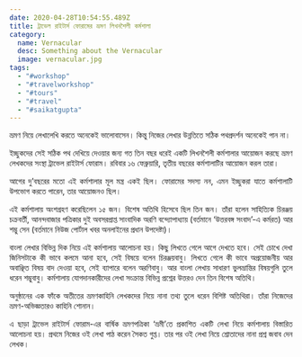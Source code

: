 ```yaml
---
date: 2020-04-28T10:54:55.489Z
title: ট্রাভেল রাইটার্স ফোরামের ভ্রমণ লিখনশৈলী কর্মশালা
category: 
  name: Vernacular
  desc: Something about the Vernacular
  image: vernacular.jpg
tags:
  - "#workshop"
  - "#travelworkshop"
  - "#tours"
  - "#travel"
  - "#saikatgupta"
---
```

<div align="justify">
ভ্রমণ নিয়ে লেখালেখি করতে অনেকেই ভালোবাসেন। কিন্তু নিজের লেখার উন্নতিতে সঠিক পথপ্রদর্শন অনেকেই পান না।

ইচ্ছুকদের সেই সঠিক পথ দেখিয়ে দেওয়ার জন্য গত তিন বছর ধরেই একটি লিখনশৈলী কর্মশালার আয়োজন করছে ভ্রমণ লেখকদের সংস্থা ট্রাভেল রাইটার্স ফোরাম। রবিবার ১৬ ফেব্রুয়ারি, তৃতীয় বছরের কর্মশালাটির আয়োজন করল তারা।

আগের দু’বছরের মতো এই কর্মশালার মূল মন্ত্র একই ছিল। ফোরামের সদস্য নন, এমন ইচ্ছুকরা যাতে কর্মশালাটি উপভোগ করতে পারেন, তার আয়োজনও ছিল।

এই কর্মশালায় অংশগ্রহণ করেছিলেন ১৫ জন। বিশেষ অতিথি হিসেবে ছিল তিন জন। তাঁরা হলেন সাহিত্যিক চিরঞ্জয় চক্রবর্তী, আনন্দবাজার পত্রিকার দুই অবসরপ্রাপ্ত সাংবাদিক অরণি বন্দ্যোপাধ্যায় (বর্তমানে ‘উত্তরবঙ্গ সংবাদ’-এ কর্মরত) আর শম্ভু সেন (বর্তমানে নিউজ পোর্টাল খবর অনলাইনের প্রধান উপদেষ্টা)।

বাংলা লেখার বিভিন্ন দিক নিয়ে এই কর্মশালায় আলোচনা হয়। কিছু লিখতে গেলে আগে দেখতে হবে। সেই চোখে দেখা জিনিসটাকে কী ভাবে কলমে আনা হবে, সেই বিষয়ে বলেন চিরঞ্জয়বাবু। লিখতে গেলে কী ভাবে অপ্রয়োজনীয় আর অবাঞ্ছিত বিষয় বাদ দেওয়া হবে, সেই ব্যাপারে বলেন অরণিবাবু। আর বাংলা লেখায় সাধারণ ভুলভ্রান্তির বিষয়গুলি তুলে ধরেন শম্ভুবাবু। কর্মশালায় যোগদানকারীদের লেখা সংক্রান্ত বিভিন্ন প্রশ্নের উত্তরও দেন তিন বিশেষ অতিথি।

অনুষ্ঠানের এক ফাঁকে অতীতের ভ্রমণকাহিনি লেখকদের নিয়ে নানা তথ্য তুলে ধরেন বিশিষ্ট অতিথিরা। তাঁরা নিজেদের ভ্রমণ-অভিজ্ঞতারও কাহিনি শোনান।

এ ছাড়া ট্রাভেল রাইটার্স ফোরাম-এর বার্ষিক ভ্রমণপত্রিকা ‘ভ্রমী’তে প্রকাশিত একটি লেখা নিয়ে কর্মশালায় বিস্তারিত আলোচনা হয়। প্রথমে নিজের ওই লেখা পাঠ করেন সৈকত গুপ্ত। তার পর ওই লেখা নিয়ে শ্রোতাদের নানা প্রশ্ন জবাব দেন লেখক।
</div>